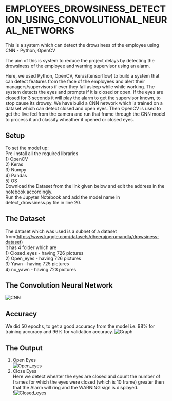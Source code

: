 # EMPLOYEES_DROWSINESS_DETECTION_USING_CONVOLUTIONAL_NEURAL_NETWORKS
This is a system which can detect the drowsiness of the employee using CNN - Python, OpenCV

The aim of this is system to reduce the project delays by detecting the drowsiness of the employee and warning supervisor using an alarm. 

Here, we used Python, OpenCV, Keras(tensorflow) to build a system that can detect features from the face of the employees and alert their managers/supervisors if ever they fall asleep while while working. The system detects the eyes and prompts if it is closed or open. If the eyes are closed for 3 seconds it will play the alarm to get the supervisor known, to stop cause its drowsy. We have build a CNN network which is trained on a dataset which can detect closed and open eyes. Then OpenCV is used to get the live fed from the camera and run that frame through the CNN model to process it and classify wheather it opened or closed eyes.

## Setup
To set the model up:<br />
Pre-install all the required libraries <br />1) OpenCV<br />
                                       2) Keras<br />
                                       3) Numpy<br />
                                       4) Pandas<br />
                                       5) OS<br />
Download the Dataset from the link given below and edit the address in the notebook accordingly.<br />
Run the Jupyter Notebook and add the model name in detect_drowsiness.py file in line 20.<br />

## The Dataset
The dataset which was used is a subnet of a dataset from(https://www.kaggle.com/datasets/dheerajperumandla/drowsiness-dataset)<br />
it has 4 folder which are <br />1) Closed_eyes - having 726 pictures<br />
                          2) Open_eyes - having 726 pictures<br />
                          3) Yawn - having 725 pictures<br />
                          4) no_yawn - having 723 pictures<br />

## The Convolution Neural Network
![CNN]([https://user-images.githubusercontent.com/16632408/159187014-4bc4b70e-98d6-4313-873f-997ded2eff27.png](https://photos.app.goo.gl/GjYj7btgpWSiqRSo6))

## Accuracy 
We did 50 epochs, to get a good accuracy from the model i.e. 98% for training accuracy and 96% for validation accuracy.
![Graph](https://user-images.githubusercontent.com/16632408/159187004-92a72662-ddfe-471d-8bd6-65a3593a70a1.png)

## The Output 
1. Open Eyes<br />
![Open_eyes](https://github.com/BAPANAPALLIBALAKRISHNA/WORKER/blob/main/CLOSEDEYES.jpg)
2. Close Eyes<br />
Here we detect wheater the eyes are closed and count the number of frames for which the eyes were closed (which is 10 frame) greater then that the Alarm will ring and the WARNING sign is displayed.<br />
!![Closed_eyes](https://github.com/BAPANAPALLIBALAKRISHNA/WORKER/blob/main/CLOSEDEYES.jpg?raw=true)


